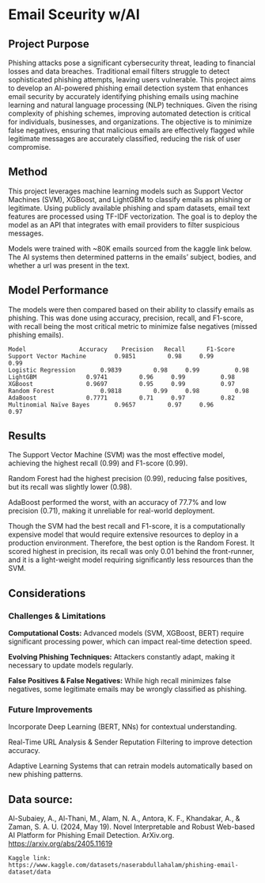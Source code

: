 # Email Sceurity w/AI

## **Project Purpose**

Phishing attacks pose a significant cybersecurity threat, leading to financial losses and data breaches. Traditional email filters struggle to detect sophisticated phishing attempts, leaving users vulnerable. This project aims to develop an AI-powered phishing email detection system that enhances email security by accurately identifying phishing emails using machine learning and natural language processing (NLP) techniques. Given the rising complexity of phishing schemes, improving automated detection is critical for individuals, businesses, and organizations. The objective is to minimize false negatives, ensuring that malicious emails are effectively flagged while legitimate messages are accurately classified, reducing the risk of user compromise.

## **Method**

This project leverages machine learning models such as Support Vector Machines (SVM), XGBoost, and LightGBM to classify emails as phishing or legitimate. Using publicly available phishing and spam datasets, email text features are processed using TF-IDF vectorization. The goal is to deploy the model as an API that integrates with email providers to filter suspicious messages.

Models were trained with ~80K emails sourced from the kaggle link below. The AI systems then determined patterns in the emails’
subject, bodies, and whether a url was present in the text. 

## **Model Performance**
The models were then compared based on their ability to classify emails as phishing. This was done using accuracy, precision,
recall, and F1-score, with recall being the most critical metric to minimize false negatives (missed phishing emails).


	Model				Accuracy	Precision 	Recall      F1-Score
	Support Vector Machine		  0.9851	     0.98	  0.99	        0.99
	Logistic Regression		  0.9839	     0.98	  0.99	        0.98
	LightGBM			  0.9741	     0.96	  0.99	        0.98
	XGBoost				  0.9697	     0.95	  0.99	        0.97
	Random Forest			  0.9818	     0.99	  0.98	        0.98
	AdaBoost			  0.7771	     0.71	  0.97	        0.82
	Multinomial Naïve Bayes		  0.9657	     0.97	  0.96	        0.97

## **Results**

The Support Vector Machine (SVM) was the most effective model, achieving the highest recall (0.99) and F1-score (0.99).

Random Forest had the highest precision (0.99), reducing false positives, but its recall was slightly lower (0.98).

AdaBoost performed the worst, with an accuracy of 77.7% and low precision (0.71), making it unreliable for real-world deployment.

Though the SVM had the best recall and F1-score, it is a computationally expensive model that would require extensive resources to deploy in a production environment. Therefore, the best option is the Random Forest. It scored highest in precision, its recall was only 0.01 behind the front-runner, and it is a light-weight model requiring significantly less resources than the SVM.

## **Considerations**

### Challenges & Limitations
**Computational Costs:** Advanced models (SVM, XGBoost, BERT) require significant processing power, which can impact real-time detection speed.

**Evolving Phishing Techniques:** Attackers constantly adapt, making it necessary to update models regularly. 

**False Positives & False Negatives:** While high recall minimizes false negatives, some legitimate emails may be wrongly classified as phishing.

### Future Improvements
Incorporate Deep Learning (BERT, NNs) for contextual understanding.

Real-Time URL Analysis & Sender Reputation Filtering to improve detection accuracy.

Adaptive Learning Systems that can retrain models automatically based on new phishing patterns.

## **Data source:**

Al-Subaiey, A., Al-Thani, M., Alam, N. A., Antora, K. F., Khandakar, A., & Zaman, S. A. U. (2024, May 19). Novel Interpretable and Robust Web-based AI Platform for Phishing Email Detection. ArXiv.org. https://arxiv.org/abs/2405.11619
 
	Kaggle link: https://www.kaggle.com/datasets/naserabdullahalam/phishing-email-dataset/data
